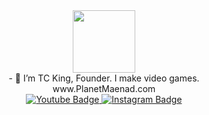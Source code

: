 <div id="header" align="center">  
  <img src="https://user-images.githubusercontent.com/128671881/235335060-75d49048-6626-44f9-a163-ed6806f64309.png" width="100"/> 
</div>

<div align="center"> 
  - 👋 I’m TC King, Founder.  I make video games.
</div>
<div align="center"> 
  www.PlanetMaenad.com
</div>
<div align="center"> 
  <a href="https://www.youtube.com/@KingCeryn">
    <img src="https://img.shields.io/badge/YouTube-red?style=for-the-badge&logo=youtube&logoColor=white" alt="Youtube Badge"/>
  </a>
  <a href="https://www.instagram.com/tckingceryn/">
    <img src="https://img.shields.io/badge/Instagram-purple?style=for-the-badge&logo=instagram&logoColor=white" alt="Instagram Badge"/>
  </a>
</div>



<!---
TCKingCeryn/TCKingCeryn is a ✨ special ✨ repository because its `README.md` (this file) appears on your GitHub profile.
You can click the Preview link to take a look at your changes.
--->
